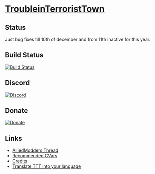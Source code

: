 # [TroubleinTerroristTown](http://csgottt.com/)


## Status
Just bug fixes till 10th of december and from 11th inactive for this year.


## Build Status

[![Build Status](https://travis-ci.org/Bara/TroubleinTerroristTown.svg?branch=master)](https://travis-ci.org/Bara/TroubleinTerroristTown)


## Discord

[![Discord](https://img.shields.io/discord/388685157286019072.svg)](https://discord.gg/eCsqjcD)

## Donate

[![Donate](https://www.paypalobjects.com/en_US/i/btn/btn_donate_LG.gif)](https://www.paypal.com/cgi-bin/webscr?cmd=_s-xclick&hosted_button_id=RJ34N338RTZDN)


## Links
- [AlliedModders Thread](https://forums.alliedmods.net/showthread.php?t=273960)
- [Recommended CVars](https://github.com/Bara/TroubleinTerroristTown/blob/master/CVARS.txt)
- [Credits](https://github.com/Bara/TroubleinTerroristTown/blob/master/CREDITS.md)
- [Translate TTT into your language](http://translator.mitchdempsey.com/sourcemod_plugins/158)
